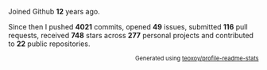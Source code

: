 Joined Github **12** years ago.

Since then I pushed **4021** commits, opened **49** issues, submitted **116** pull requests, received **748** stars across **277** personal projects and contributed to **22** public repositories.

<p align="right"><sub>Generated using <a href="https://github.com/marketplace/actions/profile-readme-stats">teoxoy/profile-readme-stats</a></sub></p>
